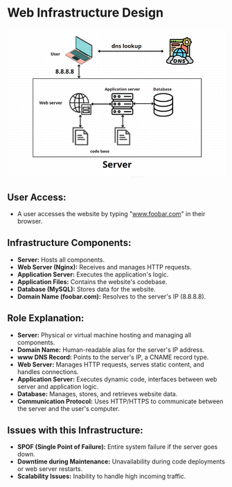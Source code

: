 # Web Infrastructure Design

![simple_web_stack](0-simple_web_stack.png)

## User Access:

- A user accesses the website by typing "www.foobar.com" in their browser.

## Infrastructure Components:

- **Server:** Hosts all components.
- **Web Server (Nginx):** Receives and manages HTTP requests.
- **Application Server:** Executes the application's logic.
- **Application Files:** Contains the website's codebase.
- **Database (MySQL):** Stores data for the website.
- **Domain Name (foobar.com):** Resolves to the server's IP (8.8.8.8).

## Role Explanation:

- **Server:** Physical or virtual machine hosting and managing all components.
- **Domain Name:** Human-readable alias for the server's IP address.
- **www DNS Record:** Points to the server's IP, a CNAME record type.
- **Web Server:** Manages HTTP requests, serves static content, and handles connections.
- **Application Server:** Executes dynamic code, interfaces between web server and application logic.
- **Database:** Manages, stores, and retrieves website data.
- **Communication Protocol:** Uses HTTP/HTTPS to communicate between the server and the user's computer.

## Issues with this Infrastructure:

- **SPOF (Single Point of Failure):** Entire system failure if the server goes down.
- **Downtime during Maintenance:** Unavailability during code deployments or web server restarts.
- **Scalability Issues:** Inability to handle high incoming traffic.
